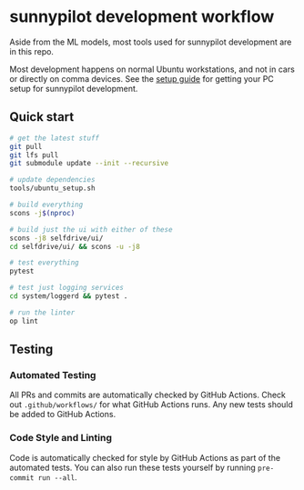 # sunnypilot development workflow

Aside from the ML models, most tools used for sunnypilot development are in this repo.

Most development happens on normal Ubuntu workstations, and not in cars or directly on comma devices. See the [setup guide](https://github.com/sunnypilot/sunnypilot/tree/master/tools) for getting your PC setup for sunnypilot development.

## Quick start

```bash
# get the latest stuff
git pull
git lfs pull
git submodule update --init --recursive

# update dependencies
tools/ubuntu_setup.sh

# build everything
scons -j$(nproc)

# build just the ui with either of these
scons -j8 selfdrive/ui/
cd selfdrive/ui/ && scons -u -j8

# test everything
pytest

# test just logging services
cd system/loggerd && pytest .

# run the linter
op lint
```

## Testing

### Automated Testing

All PRs and commits are automatically checked by GitHub Actions. Check out `.github/workflows/` for what GitHub Actions runs. Any new tests should be added to GitHub Actions.

### Code Style and Linting

Code is automatically checked for style by GitHub Actions as part of the automated tests. You can also run these tests yourself by running `pre-commit run --all`.

